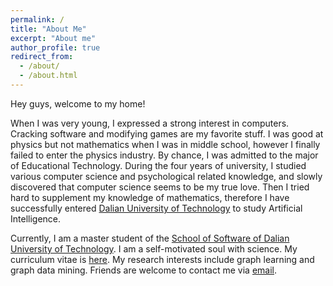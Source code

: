 ```yaml
---
permalink: /
title: "About Me"
excerpt: "About me"
author_profile: true
redirect_from: 
  - /about/
  - /about.html
---
```


Hey guys, welcome to my home!

When I was very young, I expressed a strong interest in computers.  Cracking software and modifying games are my favorite stuff. I was good at physics but not mathematics when I was in middle school, however I finally failed to enter the physics industry. By chance, I was admitted to the major of Educational Technology. During the four years of university, I studied various computer science and psychological related knowledge, and slowly discovered that computer science seems to be my true love. Then I tried hard to supplement my knowledge of mathematics, therefore I have successfully entered [Dalian University of Technology](http://en.dlut.edu.cn/) to study Artificial Intelligence. 

 Currently, I am a master student of the [School of Software of Dalian University of Technology](https://ssdut.dlut.edu.cn/en.htm). I am a self-motivated soul with science. My curriculum vitae is [here](https://xiangtai-chen.github.io/cv/). My research interests include graph learning and graph data mining. Friends are welcome to contact me via [email](mailto:chenxiangtai@outlook.com).


